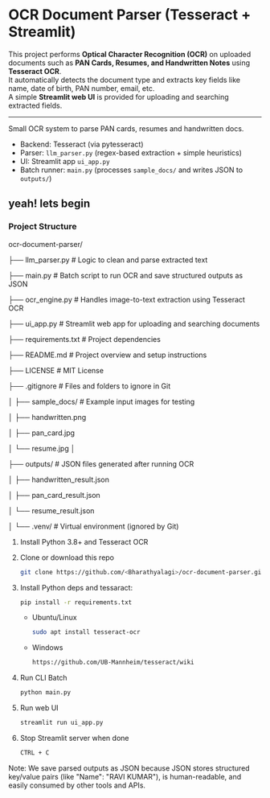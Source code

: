 # OCR Document Parser (Tesseract + Streamlit)

This project performs **Optical Character Recognition (OCR)** on uploaded documents such as **PAN Cards, Resumes, and Handwritten Notes** using **Tesseract OCR**.  
It automatically detects the document type and extracts key fields like name, date of birth, PAN number, email, etc.  
A simple **Streamlit web UI** is provided for uploading and searching extracted fields.

---

Small OCR system to parse PAN cards, resumes and handwritten docs.
- Backend: Tesseract (via pytesseract)
- Parser: `llm_parser.py` (regex-based extraction + simple heuristics)
- UI: Streamlit app `ui_app.py`
- Batch runner: `main.py` (processes `sample_docs/` and writes JSON to `outputs/`)

## yeah! lets begin

### Project Structure
ocr-document-parser/

├── llm_parser.py # Logic to clean and parse extracted text 

├── main.py # Batch script to run OCR and save structured outputs as JSON

├── ocr_engine.py # Handles image-to-text extraction using Tesseract OCR

├── ui_app.py # Streamlit web app for uploading and searching documents

├── requirements.txt # Project dependencies

├── README.md # Project overview and setup instructions

├── LICENSE # MIT License

├── .gitignore # Files and folders to ignore in Git

│
├── sample_docs/ # Example input images for testing

│ ├── handwritten.png

│ ├── pan_card.jpg

│ └── resume.jpg
│

├── outputs/ # JSON files generated after running OCR

│ ├── handwritten_result.json

│ ├── pan_card_result.json

│ └── resume_result.json

│
└── .venv/ # Virtual environment (ignored by Git)

1. Install Python 3.8+ and Tesseract OCR 
2. Clone or download this repo
   ```bash
   git clone https://github.com/<Bharathyalagi>/ocr-document-parser.git
   ```
3. Install Python deps and tessaract:
   ```bash
   pip install -r requirements.txt
   ```
   - Ubuntu/Linux
     ```bash
     sudo apt install tesseract-ocr
     ```
   - Windows
     ```bash
     https://github.com/UB-Mannheim/tesseract/wiki
     ```
   
4. Run CLI Batch
   ```bash
   python main.py
   ```
5. Run web UI
   ```bash
   streamlit run ui_app.py
   ```
6. Stop Streamlit server when done
   ```bash
   CTRL + C
   ```


Note: We save parsed outputs as JSON because JSON stores structured key/value pairs (like "Name": "RAVI KUMAR"), is human-readable, and easily consumed by other tools and APIs.
   
